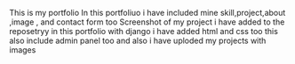This is my portfolio 
In this portfoliuo i have included mine skill,project,about ,image , and contact form too
Screenshot of my project i have added to the reposetryy 
in this portfolio with django i have added html and css too 
this also include admin panel too
and also i have uploded my projects with images 
